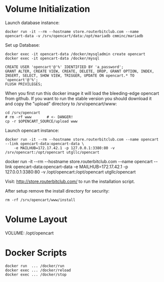 
Volume Initialization
=====================

Launch database instance:

    docker run -it --rm --hostname store.routerbitclub.com --name opencart-data -v /srv/opencart/data:/opt/mariadb cmminc/mariadb

Set up Database:

    docker exec -it opencart-data /docker/mysqladmin create opencart
    docker exec -it opencart-data /docker/mysql

    CREATE USER 'opencart'@'%' IDENTIFIED BY 'a_password';
    GRANT ALTER, CREATE VIEW, CREATE, DELETE, DROP, GRANT OPTION, INDEX, INSERT, SELECT, SHOW VIEW, TRIGGER, UPDATE ON opencart.* TO 'opencart'@'%';
    FLUSH PRIVILEGES;

When you first run this docker image it will load the bleeding-edge
opencart from github. If you want to run the stable version you should
download it and copy the "upload" directory to /srv/opencart/www:

    cd /srv/opencart
    # rm -rf www       # <- DANGER!
    cp -r $OPENCART_SOURCE/upload www

Launch opencart instance:

    docker run -it --rm --hostname store.routerbitclub.com --name opencart --link opencart-data:opencart-data \
        -e MAILHUB=172.17.42.1 -p 127.0.0.1:3380:80 -v /srv/opencart:/opt/opencart utgllc/opencart

docker run -it --rm --hostname store.routerbitclub.com --name opencart --link opencart-data:opencart-data -e MAILHUB=172.17.42.1 -p 127.0.0.1:3380:80 -v /opt/opencart:/opt/opencart utgllc/opencart

Visit: http://store.routerbitclub.com/ to run the installation script.

After setup remove the install directory for security:

    rm -rf /srv/opencart/www/install


Volume Layout
=============

VOLUME: /opt/opencart


Docker Scripts
==============

    docker run  ... /docker/run
    docker exec ... /docker/reload
    docker exec ... /docker/stop
